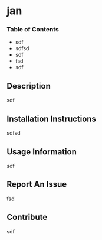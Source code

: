 # jan

### Table of Contents

-   sdf
-   sdfsd
-   sdf
-   fsd
-   sdf

## Description

sdf

## Installation Instructions

sdfsd

## Usage Information

sdf

## Report An Issue

fsd

## Contribute

sdf
